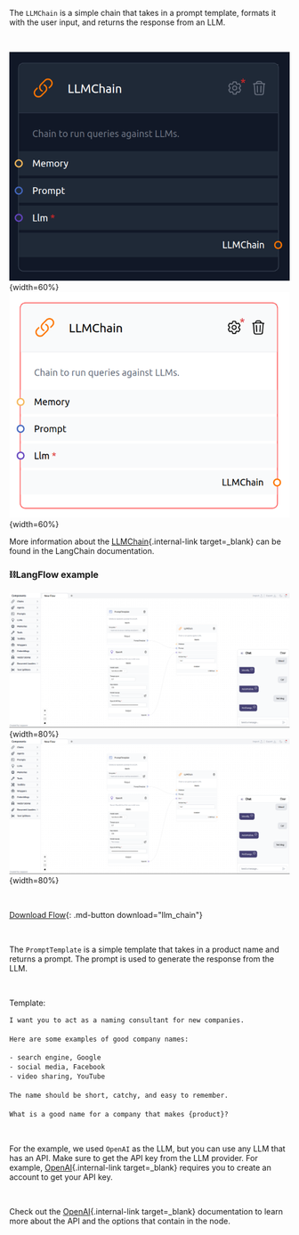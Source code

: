 The `LLMChain` is a simple chain that takes in a prompt template, formats it with the user input, and returns the response from an LLM.

<br>

![Description](img/single_node/guideline2.png#only-dark){width=60%}
![Description](img/single_node/guideline.png#only-light){width=60%}

More information about the [LLMChain](https://python.langchain.com/en/latest/modules/chains/generic/llm_chain.html){.internal-link target=\_blank} can be found in the LangChain documentation.

### ⛓️LangFlow example

![Description](img/llm-chain.png#only-dark){width=80%}
![Description](img/llm-chain.png#only-light){width=80%}

<br>

[Download Flow](data/llm_chain.json){: .md-button download="llm_chain"}

<br>

The `PromptTemplate` is a simple template that takes in a product name and returns a prompt. The prompt is used to generate the response from the LLM.

<br>

Template:

```txt
I want you to act as a naming consultant for new companies.

Here are some examples of good company names:

- search engine, Google
- social media, Facebook
- video sharing, YouTube

The name should be short, catchy, and easy to remember.

What is a good name for a company that makes {product}?
```

<br>

For the example, we used `OpenAI` as the LLM, but you can use any LLM that has an API. Make sure to get the API key from the LLM provider. For example, [OpenAI](https://platform.openai.com/){.internal-link target=\_blank} requires you to create an account to get your API key.

<br>

Check out the [OpenAI](https://platform.openai.com/docs/introduction/overview){.internal-link target=\_blank} documentation to learn more about the API and the options that contain in the node.
